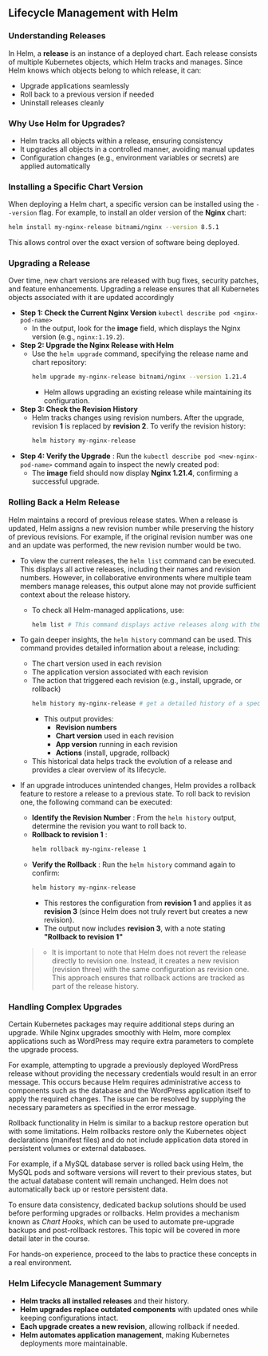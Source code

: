 ## **Lifecycle Management with Helm**  

### **Understanding Releases**  
In Helm, a **release** is an instance of a deployed chart. Each release consists of multiple Kubernetes objects, which Helm tracks and manages. Since Helm knows which objects belong to which release, it can:  
- Upgrade applications seamlessly  
- Roll back to a previous version if needed  
- Uninstall releases cleanly  


### **Why Use Helm for Upgrades?**  
- Helm tracks all objects within a release, ensuring consistency  
- It upgrades all objects in a controlled manner, avoiding manual updates  
- Configuration changes (e.g., environment variables or secrets) are applied automatically  

### **Installing a Specific Chart Version**  
When deploying a Helm chart, a specific version can be installed using the `--version` flag. For example, to install an older version of the **Nginx** chart:  

```bash
helm install my-nginx-release bitnami/nginx --version 8.5.1
```

This allows control over the exact version of software being deployed.  

### **Upgrading a Release**  
Over time, new chart versions are released with bug fixes, security patches, and feature enhancements. Upgrading a release ensures that all Kubernetes objects associated with it are updated accordingly
- **Step 1: Check the Current Nginx Version**  `kubectl describe pod <nginx-pod-name>`
    - In the output, look for the **image** field, which displays the Nginx version (e.g., `nginx:1.19.2`). 
- **Step 2: Upgrade the Nginx Release with Helm** 
    - Use the `helm upgrade` command, specifying the release name and chart repository:  
        ```bash
        helm upgrade my-nginx-release bitnami/nginx --version 1.21.4
        ```
        - Helm allows upgrading an existing release while maintaining its configuration. 
- **Step 3: Check the Revision History**  
    - Helm tracks changes using revision numbers. After the upgrade, revision **1** is replaced by **revision 2**. To verify the revision history:  
        ```bash
        helm history my-nginx-release
        ``` 
- **Step 4: Verify the Upgrade**  : Run the `kubectl describe pod <new-nginx-pod-name>` command again to inspect the newly created pod: 
    - The **image** field should now display **Nginx 1.21.4**, confirming a successful upgrade. 

### **Rolling Back a Helm Release**  

Helm maintains a record of previous release states. When a release is updated, Helm assigns a new revision number while preserving the history of previous revisions. For example, if the original revision number was one and an update was performed, the new revision number would be two.  

- To view the current releases, the `helm list` command can be executed. This displays all active releases, including their names and revision numbers. However, in collaborative environments where multiple team members manage releases, this output alone may not provide sufficient context about the release history.  
    - To check all Helm-managed applications, use:  
        ```bash
        helm list # This command displays active releases along with their **revision number**. 
        ```
- To gain deeper insights, the `helm history` command can be used. This command provides detailed information about a release, including:  
    - The chart version used in each revision  
    - The application version associated with each revision  
    - The action that triggered each revision (e.g., install, upgrade, or rollback)  
        ```bash
        helm history my-nginx-release # get a detailed history of a specific release
        ```
        - This output provides:  
            - **Revision numbers**  
            - **Chart version** used in each revision  
            - **App version** running in each revision  
            - **Actions** (install, upgrade, rollback)  
    - This historical data helps track the evolution of a release and provides a clear overview of its lifecycle.  

- If an upgrade introduces unintended changes, Helm provides a rollback feature to restore a release to a previous state. To roll back to revision one, the following command can be executed:  
    - **Identify the Revision Number**  : From the `helm history` output, determine the revision you want to roll back to. 
    - **Rollback to revision 1** : 
        ```bash
        helm rollback my-nginx-release 1
        ```
    - **Verify the Rollback** : Run the `helm history` command again to confirm:  
        ```bash
        helm history my-nginx-release
        ```
        - This restores the configuration from **revision 1** and applies it as **revision 3** (since Helm does not truly revert but creates a new revision).
        - The output now includes **revision 3**, with a note stating **"Rollback to revision 1"**  

    > - It is important to note that Helm does not revert the release directly to revision one. Instead, it creates a new revision (revision three) with the same configuration as revision one. This approach ensures that rollback actions are tracked as part of the release history.  

### **Handling Complex Upgrades**  

Certain Kubernetes packages may require additional steps during an upgrade. While Nginx upgrades smoothly with Helm, more complex applications such as WordPress may require extra parameters to complete the upgrade process.  

For example, attempting to upgrade a previously deployed WordPress release without providing the necessary credentials would result in an error message. This occurs because Helm requires administrative access to components such as the database and the WordPress application itself to apply the required changes. The issue can be resolved by supplying the necessary parameters as specified in the error message.  

Rollback functionality in Helm is similar to a backup restore operation but with some limitations. Helm rollbacks restore only the Kubernetes object declarations (manifest files) and do not include application data stored in persistent volumes or external databases.  

For example, if a MySQL database server is rolled back using Helm, the MySQL pods and software versions will revert to their previous states, but the actual database content will remain unchanged. Helm does not automatically back up or restore persistent data.  

To ensure data consistency, dedicated backup solutions should be used before performing upgrades or rollbacks. Helm provides a mechanism known as *Chart Hooks*, which can be used to automate pre-upgrade backups and post-rollback restores. This topic will be covered in more detail later in the course.  

For hands-on experience, proceed to the labs to practice these concepts in a real environment.


### **Helm Lifecycle Management Summary**  
- **Helm tracks all installed releases** and their history.  
- **Helm upgrades replace outdated components** with updated ones while keeping configurations intact.  
- **Each upgrade creates a new revision**, allowing rollback if needed.  
- **Helm automates application management**, making Kubernetes deployments more maintainable.  
